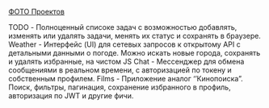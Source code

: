 [ФОТО Проектов](https://postimg.cc/gallery/cN9hph1)

TODO - Полноценный списоке задач с возможностью добавлять, изменять или удалять задачи, менять их статус и сохранять в браузере.
Weather - Интерфейс (UI) для сетевых запросов к открытому API с детальными данными о погоде. Можно искать новые города, сохранять и удалять избранные, на чистом JS
Chat - Мессенджер для обмена сообщениями в реальном времени, с авторизацией по токену и собственным профилем.
Films - Приложение аналог ‘’Кинопоиска”. Поиск, фильтры, пагинация, сохранение избранного в профиль, авторизация по JWT и другие фичи.
